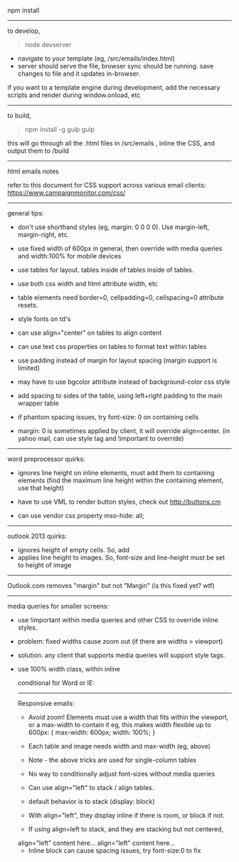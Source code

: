 npm install

------------------------------------------------------------------------------------------------------------------------
to develop,
> node devserver
- navigate to your template (eg, /src/emails/index.html)
- server should serve the file, browser sync should be running. save changes to file and it updates in-browser.

if you want to a template engine during development, add the necessary scripts and render during window.onload, etc

------------------------------------------------------------------------------------------------------------------------
to build,
> npm install -g gulp
> gulp

this will go through all the .html files in /src/emails , inline the CSS, and output them to /build

------------------------------------------------------------------------------------------------------------------------
html emails notes

refer to this document for CSS support across various email clients:
https://www.campaignmonitor.com/css/

------------------------------------------------------------------------------------------------------------------------
general tips:

- don't use shorthand styles (eg, margin: 0 0 0 0). Use margin-left, margin-right, etc.
- use fixed width of 600px in general, then override with media queries and width:100% for mobile devices
- use tables for layout. tables inside of tables inside of tables.
- use both css width and html attribute width, etc
- table elements need border=0, cellpadding=0, cellspacing=0 attribute resets.
- style fonts on td's
- can use align="center" on tables to align content
- can use text css properties on tables to format text within tables
- use padding instead of margin for layout spacing (margin support is limited)
- may have to use bgcolor attribute instead of background-color css style
- add spacing to sides of the table, using left+right padding to the main wrapper table

- if phantom spacing issues, try font-size: 0 on containing cells

- margin: 0  is sometimes applied by client, it will override align=center.
 (in yahoo mail, can use style tag and !important to override)

------------------------------------------------------------------------------------------------------------------------
word preprocessor quirks:

- ignores line height on inline elements, must add them to containing elements
 (find the maximum line height within the containing element, use that height)

- have to use VML to render button styles, check out http://buttons.cm

- can use vendor css property mso-hide: all;


------------------------------------------------------------------------------------------------------------------------
outlook 2013 quirks:

- ignores height of empty cells. So, add &nbsp;
- applies line height to images. So, font-size and line-height must be set to height of image

------------------------------------------------------------------------------------------------------------------------
Outlook.com removes "margin" but not "Margin"
 (is this fixed yet? wtf)

------------------------------------------------------------------------------------------------------------------------
media queries for smaller screens:
- use !important within media queries and other CSS to override inline styles.

- problem: fixed widths cause zoom out (if there are widths > viewport)
- solution: any client that supports media queries will support style tags.
- use 100% width class, within inline <style> tag, for fixed width tables

override styles up to the inline width of the container.
@media screen and (max-width: 600px) {
    .width-full {
        width: 100% !important;
    }
}

------------------------------------------------------------------------------------------------------------------------
Apple preprocessor changes numbers (phones, etc) into links:

- use <style> to set default color on anchors
    a { color...

- use span with a descendant selector to override default color
    .link a { color...

------------------------------------------------------------------------------------------------------------------------
Some browsers have default SMALLEST font size.
We can use vendor specific properties to override defaults.

ms-text-size-adjust: none;
-webkit-text-size-adjust: none;

------------------------------------------------------------------------------------------------------------------------
target specific outlook versions:

conditional comment can be used to target all versions of outlook:
<!--[if mso]>
    ... outlook styles here
<![endif]-->

conditional comment can target specific versions of outlook:
<!--[if gte mso 12]>
    ... outlook >= version 12 styles here
<![endif]-->

target outlook 12 and 14:
<!--[if gte mso 12 && lt mso 15]>
    ... outlook >= version 12 styles here
<![endif]-->


Outlook version / version number
2000 = 9
2002 = 10
2003 = 11
2007 = 12
2010 = 14
2013 = 15

correct line height in word-rendered emails:
(this only works consistently when applied to table elements)
<!--[if gte mso 12]>
    <style>
        td {
            mso-line-height-rule: exactly;
        }
    </style>
<![endif]-->

conditional for Word or IE:
<!--[if mso|(IE)]>
<![endif]-->

------------------------------------------------------------------------------------------------------------------------
Responsive emails:

- Avoid zoom! Elements must use a width that fits within the viewport, or a max-width to contain it
eg, this makes width flexible up to 600px:
{
    max-width: 600px;
    width: 100%;
}
- Each table and image needs width and max-width (eg, above)
- Note - the above tricks are used for single-column tables

- No way to conditionally adjust font-sizes without media queries

- Can use align="left" to stack / align tables.
- default behavior is to stack (display: block)
- With align="left", they display inline if there is room, or block if not.

- If using align=left to stack, and they are stacking but not centered,
<td style="text-align: center;">
    <div style="display: inline-block;">
        align="left" content here...
    </div>
    <div style="display: inline-block;">
        align="left" content here...
    </div>
</td>

- Inline block can cause spacing issues, try font-size:0 to fix